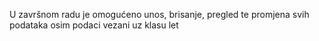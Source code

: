 U završnom radu je omogućeno unos, brisanje, pregled te promjena svih podataka osim podaci vezani uz klasu let
